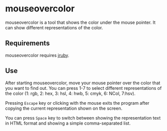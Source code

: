 # mouseovercolor
mouseovercolor is a tool that shows the color under the mouse pointer. It can show different representations of the color. 

## Requirements
mouseovercolor requires [jruby](https://www.jruby.org/).

## Use
After starting mouseovercolor, move your mouse pointer over the color that you want to find out. You can press 1-7 to select different representations of the color (1: rgb, 2: hex, 3: hsl, 4: hwb, 5: cmyk, 6: NCol, 7:hsv). 

Pressing `Escape` key or clicking with the mouse exits the program after copying the current representation shown on the screen. 

You can press `Space` key to switch between showing the representation text in HTML format and showing a simple comma-separated list.  
